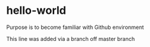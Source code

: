 # hello-world
Purpose is to become familiar with Github environment

This line was added via a branch off master branch

